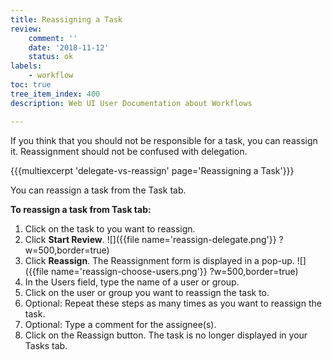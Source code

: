 ```yaml
---
title: Reassigning a Task
review:
    comment: ''
    date: '2018-11-12'
    status: ok
labels:
    - workflow
toc: true
tree_item_index: 400
description: Web UI User Documentation about Workflows

---
```

If you think that you should not be responsible for a task, you can reassign it. Reassignment should not be confused with delegation.

{{{multiexcerpt 'delegate-vs-reassign' page='Reassigning a Task'}}}

You can reassign a task from the Task tab.



**To reassign a task from Task tab:**

1. Click on the task to you want to reassign.
1. Click **Start Review**.
![]({{file name='reassign-delegate.png'}} ?w=500,border=true)
1. Click **Reassign**.
The Reassignment form is displayed in a pop-up.
![]({{file name='reassign-choose-users.png'}} ?w=500,border=true)
1. In the Users field, type the name of a user or group.
1. Click on the user or group you want to reassign the task to.
1. Optional: Repeat these steps as many times as you want to reassign the task.
1. Optional: Type a comment for the assignee(s).
1. Click on the Reassign button.
The task is no longer  displayed in your Tasks tab.
